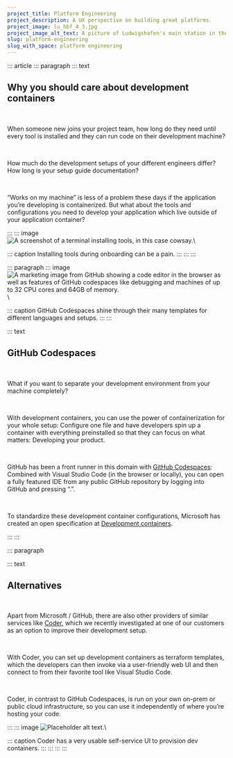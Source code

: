 ```yaml
---
project_title: Platform Engineering
project_description: A UX perspective on building great platforms.
project_image: lu_hbf_4_3.jpg
project_image_alt_text: A picture of Ludwigshafen's main station in the fifties.
slug: platform-engineering
slug_with_space: platform engineering
---
```


::: article
::: paragraph
::: text
## Why you should care about development containers

&nbsp;

When someone new joins your project team, how long do they need until every tool is installed and they can run code on their development machine?

&nbsp;

How much do the development setups of your different engineers differ?
How long is your setup guide documentation?

&nbsp;

“Works on my machine” is less of a problem these days if the application you’re developing is containerized.
But what about the tools and configurations you need to develop your application which live outside of your application container?

:::
::: image
![A screenshot of a terminal installing tools, in this case cowsay.](../static/img/cowsay.png)\

::: caption
Installing tools during onboarding can be a pain.
:::
:::
:::

::: paragraph
::: image
![A marketing image from GitHub showing a code editor in the browser as well as features of GitHub codespaces like debugging and machines of up to 32 CPU cores and 64GB of memory.](../static/img/codespaces_social.jpg)\

::: caption
GitHub Codespaces shine through their many templates for different languages and setups.
:::
:::

::: text
## GitHub Codespaces

&nbsp;

What if you want to separate your development environment from your machine completely?

&nbsp;

With development containers, you can use the power of containerization for your whole setup: Configure one file and have developers spin up a container with everything preinstalled so that they can focus on what matters: Developing your product.

&nbsp;

GitHub has been a front runner in this domain with [GitHub Codespaces](https://github.com/features/codespaces): Combined with Visual Studio Code (in the browser or locally), you can open a fully featured IDE from any public GitHub repository by logging into GitHub and pressing “.”.

&nbsp;

To standardize these development container configurations, Microsoft has created an open specification at [Development containers](https://containers.dev/).

:::
:::

::: paragraph

::: text
## Alternatives

&nbsp;

Apart from Microsoft / GitHub, there are also other providers of similar services like [Coder](https://coder.com/), which we recently investigated at one of our customers as an option to improve their development setup.

&nbsp;

With Coder, you can set up development containers as terraform templates, which the developers can then invoke via a user-friendly web UI and then connect to from their favorite tool like Visual Studio Code.

&nbsp;

Coder, in contrast to GitHub Codespaces, is run on your own on-prem or public cloud infrastructure, so you can use it independently of where you’re hosting your code.

:::
::: image
![Placeholder alt text.](../static/img/coder.jpg)\

::: caption
Coder has a very usable self-service UI to provision dev containers.
:::
:::
:::
:::